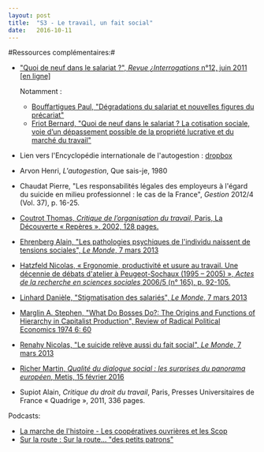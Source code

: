 ```yaml
---
layout: post
title:  "S3 - Le travail, un fait social"
date:   2016-10-11
---
```

#Ressources complémentaires:#

- ["Quoi de neuf dans le salariat ?", *Revue ¿Interrogations* n°12, juin 2011 [en ligne]](http://www.revue-interrogations.org/-No12-Quoi-de-neuf-dans-le-salariat-)

    Notamment :

    - [Bouffartigues Paul, "Dégradations du salariat et nouvelles figures du précariat"](http://www.revue-interrogations.org/_Bouffartigues-Paul_)
    - [Friot Bernard, "Quoi de neuf dans le salariat ? La cotisation sociale, voie d’un dépassement possible de la propriété lucrative et du marché du travail"](http://www.revue-interrogations.org/_Friot-Bernard_)

- Lien vers l'Encyclopédie internationale de l'autogestion : [dropbox](https://www.dropbox.com/s/ut5ndr1tpie72wx/autogestion-l-encycopedie-internationale.pdf?dl=0)

- Arvon Henri, *L'autogestion*, Que sais-je, 1980

- Chaudat Pierre, "Les responsabilités légales des employeurs à l'égard du suicide en milieu professionnel : le cas de la France", *Gestion* 2012/4 (Vol. 37), p. 16-25.

- [Coutrot Thomas, *Critique de l’organisation du travail*, Paris, La Découverte « Repères », 2002, 128 pages.](http://www.cairn.info/revue-gestion-2012-4-page-16.htm)

- [Ehrenberg Alain, "Les pathologies psychiques de l'individu naissent de tensions sociales", *Le Monde*, 7 mars 2013](http://www.lemonde.fr/idees/article/2013/03/07/les-pathologies-psychiques-de-l-individu-naissent-de-tensions-sociales_1844380_3232.html#xWcFx5xlzla6XelS.99)

- [Hatzfeld Nicolas, « Ergonomie, productivité et usure au travail. Une décennie de débats d'atelier à Peugeot-Sochaux (1995 – 2005) », *Actes de la recherche en sciences sociales* 2006/5 (n° 165), p. 92-105.](http://www.cairn.info/revue-actes-de-la-recherche-en-sciences-sociales-2006-5-page-92.htm)

- [Linhard Danièle, "Stigmatisation des salariés", *Le Monde*, 7 mars 2013](http://www.lemonde.fr/idees/article/2013/03/07/stigmatisation-des-salaries_1844382_3232.html) 

- [Marglin A. Stephen, "What Do Bosses Do?: The Origins and Functions of Hierarchy in Capitalist Production", Review of Radical Political Economics 1974 6: 60](http://rrp.sagepub.com/content/6/2/60.citation)

- [Renahy Nicolas, "Le suicide relève aussi du fait social", *Le Monde*, 7 mars 2013](http://www.lemonde.fr/idees/article/2013/03/07/le-suicide-releve-aussi-du-fait-social_1844381_3232.html)

- [Richer Martin, *Qualité du dialogue social : les surprises du panorama européen*, Metis, 15 février 2016](http://www.metiseurope.eu/qualite-du-dialogue-social-les-surprises-du-panorama-europeen_fr_70_art_30298.html)

- Supiot Alain, *Critique du droit du travail*, Paris, Presses Universitaires de France « Quadrige », 2011, 336 pages.

Podcasts:

- [La marche de l'histoire -  Les coopératives ouvrières et les Scop](https://www.franceinter.fr/emissions/la-marche-de-l-histoire/la-marche-de-l-histoire-10-avril-2014)
- [Sur la route : Sur la route... "des petits patrons"](http://www.franceculture.fr/emissions/sur-la-route/sur-la-route-des-petits-patrons)


